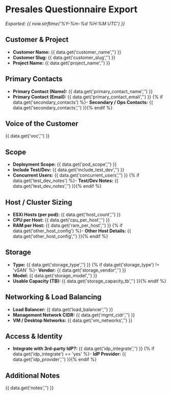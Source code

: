 # Presales Questionnaire Export

_Exported: {{ now.strftime('%Y-%m-%d %H:%M UTC') }}_

## Customer & Project
- **Customer Name:** {{ data.get('customer_name','') }}
- **Customer Slug:** {{ data.get('customer_slug','') }}
- **Project Name:** {{ data.get('project_name','') }}

## Primary Contacts
- **Primary Contact (Name):** {{ data.get('primary_contact_name','') }}
- **Primary Contact (Email):** {{ data.get('primary_contact_email','') }}
{% if data.get('secondary_contacts') %}- **Secondary / Ops Contacts:** {{ data.get('secondary_contacts','') }}{% endif %}

## Voice of the Customer
{{ data.get('voc','') }}

## Scope
- **Deployment Scope:** {{ data.get('pod_scope','') }}
- **Include Test/Dev:** {{ data.get('include_test_dev','') }}
- **Concurrent Users:** {{ data.get('concurrent_users','') }}
{% if data.get('test_dev_notes') %}- **Test/Dev Notes:** {{ data.get('test_dev_notes','') }}{% endif %}

## Host / Cluster Sizing
- **ESXi Hosts (per pod):** {{ data.get('host_count','') }}
- **CPU per Host:** {{ data.get('cpu_per_host','') }}
- **RAM per Host:** {{ data.get('ram_per_host','') }}
{% if data.get('other_host_config') %}- **Other Host Details:** {{ data.get('other_host_config','') }}{% endif %}

## Storage
- **Type:** {{ data.get('storage_type','') }}
{% if data.get('storage_type') != 'vSAN' %}- **Vendor:** {{ data.get('storage_vendor','') }}
- **Model:** {{ data.get('storage_model','') }}
- **Usable Capacity (TB):** {{ data.get('storage_capacity_tb','') }}{% endif %}

## Networking & Load Balancing
- **Load Balancer:** {{ data.get('load_balancer','') }}
- **Management Network CIDR:** {{ data.get('mgmt_cidr','') }}
- **VM / Desktop Networks:** {{ data.get('vm_networks','') }}

## Access & Identity
- **Integrate with 3rd-party IdP?:** {{ data.get('idp_integrate','') }}
{% if data.get('idp_integrate') == 'yes' %}- **IdP Provider:** {{ data.get('idp_provider','') }}{% endif %}

## Additional Notes
{{ data.get('notes','') }}
